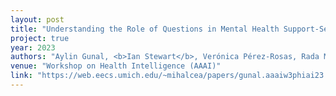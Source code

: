 ```yaml
---
layout: post
title: "Understanding the Role of Questions in Mental Health Support-Seeking Forums"
project: true
year: 2023
authors: "Aylin Gunal, <b>Ian Stewart</b>, Verónica Pérez-Rosas, Rada Mihalcea" 
venue: "Workshop on Health Intelligence (AAAI)" 
link: "https://web.eecs.umich.edu/~mihalcea/papers/gunal.aaaiw3phiai23.pdf"
---
```

